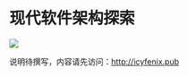 # 现代软件架构探索

![](https://api.travis-ci.com/fenixsoft/awesome-fenix.svg?branch=master)

说明待撰写，内容请先访问：http://icyfenix.pub
